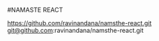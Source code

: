 #NAMASTE REACT

https://github.com/ravinandana/namsthe-react.git
git@github.com:ravinandana/namsthe-react.git